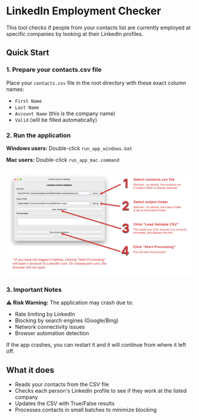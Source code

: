 # LinkedIn Employment Checker

This tool checks if people from your contacts list are currently employed at specific companies by looking at their LinkedIn profiles.

## Quick Start

### 1. Prepare your contacts.csv file
Place your `contacts.csv` file in the root directory with these exact column names:
- `First Name`
- `Last Name`
- `Account Name` (this is the company name)
- `Valid` (will be filled automatically)

### 2. Run the application
**Windows users:** Double-click `run_app_windows.bat`

**Mac users:** Double-click `run_app_mac.command`

![Application Screenshot](img/instructions.png)

### 3. Important Notes
⚠️ **Risk Warning:** The application may crash due to:
- Rate limiting by LinkedIn
- Blocking by search engines (Google/Bing)
- Network connectivity issues
- Browser automation detection

If the app crashes, you can restart it and it will continue from where it left off.

## What it does
- Reads your contacts from the CSV file
- Checks each person's LinkedIn profile to see if they work at the listed company
- Updates the CSV with True/False results
- Processes contacts in small batches to minimize blocking